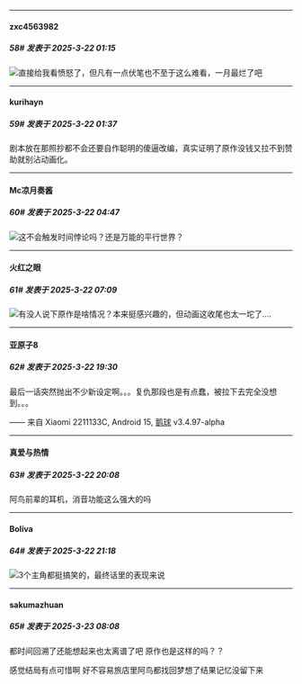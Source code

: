 ﻿
*****

####  zxc4563982  
##### 58#       发表于 2025-3-22 01:15

<img src="https://static.saraba1st.com/image/smiley/face2017/099.png" referrerpolicy="no-referrer">直接给我看愤怒了，但凡有一点伏笔也不至于这么难看，一月最烂了吧


*****

####  kurihayn  
##### 59#       发表于 2025-3-22 01:37

剧本放在那照抄都不会还要自作聪明的傻逼改编，真实证明了原作没钱又拉不到赞助就别沾动画化。


*****

####  Mc凉月奏酱  
##### 60#       发表于 2025-3-22 04:47

<img src="https://static.saraba1st.com/image/smiley/face2017/037.png" referrerpolicy="no-referrer">这不会触发时间悖论吗？还是万能的平行世界？


*****

####  火红之眼  
##### 61#       发表于 2025-3-22 07:09

<img src="https://static.saraba1st.com/image/smiley/face2017/004.gif" referrerpolicy="no-referrer">有没人说下原作是啥情况？本来挺感兴趣的，但动画这收尾也太一坨了....


*****

####  亚原子8  
##### 62#       发表于 2025-3-22 19:30

最后一话突然抛出不少新设定啊。。。复仇那段也是有点蠢，被拉下去完全没想到。。。

—— 来自 Xiaomi 2211133C, Android 15, [鹅球](https://www.pgyer.com/xfPejhuq) v3.4.97-alpha


*****

####  真爱与热情  
##### 63#       发表于 2025-3-22 20:08

阿鸟前辈的耳机，消音功能这么强大的吗


*****

####  Boliva  
##### 64#       发表于 2025-3-22 21:18

<img src="https://static.saraba1st.com/image/smiley/face2017/125.png" referrerpolicy="no-referrer">3个主角都挺搞笑的，最终话里的表现来说


*****

####  sakumazhuan  
##### 65#       发表于 2025-3-23 08:08

都时间回溯了还能想起来也太离谱了吧 原作也是这样的吗？？

感觉结局有点可惜啊 好不容易旅店里阿鸟都找回梦想了结果记忆没留下来

